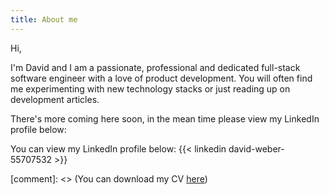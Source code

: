 ```yaml
---
title: About me
---
```


Hi, 

I'm David and I am a passionate, professional and dedicated full-stack software engineer with a love of product development.
You will often find me experimenting with new technology stacks or just reading up on development articles.

There's more coming here soon, in the mean time please view my LinkedIn profile below:

You can view my LinkedIn profile below:
{{< linkedin david-weber-55707532 >}}

[comment]: <> (You can download my CV [here](/pdf/vc.pdf))
